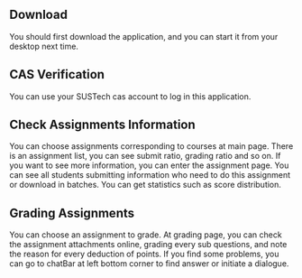 ## Download

You should first download the application, and you can start it
from your desktop next time.

## CAS Verification

You can use your SUSTech cas account to log in this application.

## Check Assignments Information

You can choose assignments corresponding to courses at main page.
There is an assignment list, you can see submit ratio, grading
ratio and so on. If you want to see more information, you can
enter the assignment page. You can see all students submitting
information who need to do this assignment or download in
batches. You can get statistics such as score distribution.

## Grading Assignments

You can choose an assignment to grade. At grading page, you
can check the assignment attachments online, grading every sub questions,
and note the reason for every deduction of points. If you
find some problems, you can go to chatBar at left bottom corner
to find answer or initiate a dialogue.